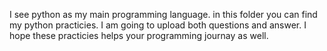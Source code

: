 I see python as my main programming language.
in this folder you can find my python practicies. 
I am going to upload both questions and answer.
I hope these practicies helps your programming journay as well.
